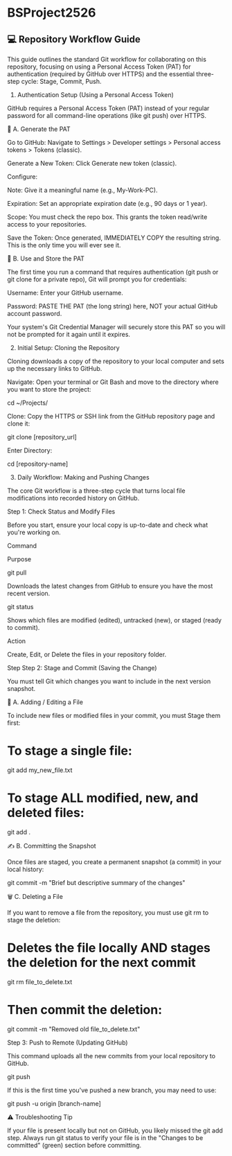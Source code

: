 # BSProject2526
## 💻 Repository Workflow Guide

This guide outlines the standard Git workflow for collaborating on this repository, focusing on using a Personal Access Token (PAT) for authentication (required by GitHub over HTTPS) and the essential three-step cycle: Stage, Commit, Push.

1. Authentication Setup (Using a Personal Access Token)

GitHub requires a Personal Access Token (PAT) instead of your regular password for all command-line operations (like git push) over HTTPS.

🔑 A. Generate the PAT

Go to GitHub: Navigate to Settings > Developer settings > Personal access tokens > Tokens (classic).

Generate a New Token: Click Generate new token (classic).

Configure:

Note: Give it a meaningful name (e.g., My-Work-PC).

Expiration: Set an appropriate expiration date (e.g., 90 days or 1 year).

Scope: You must check the repo box. This grants the token read/write access to your repositories.

Save the Token: Once generated, IMMEDIATELY COPY the resulting string. This is the only time you will ever see it.

💾 B. Use and Store the PAT

The first time you run a command that requires authentication (git push or git clone for a private repo), Git will prompt you for credentials:

Username: Enter your GitHub username.

Password: PASTE THE PAT (the long string) here, NOT your actual GitHub account password.

Your system's Git Credential Manager will securely store this PAT so you will not be prompted for it again until it expires.

2. Initial Setup: Cloning the Repository

Cloning downloads a copy of the repository to your local computer and sets up the necessary links to GitHub.

Navigate: Open your terminal or Git Bash and move to the directory where you want to store the project:

cd ~/Projects/


Clone: Copy the HTTPS or SSH link from the GitHub repository page and clone it:

git clone [repository_url]


Enter Directory:

cd [repository-name]


3. Daily Workflow: Making and Pushing Changes

The core Git workflow is a three-step cycle that turns local file modifications into recorded history on GitHub.

Step 1: Check Status and Modify Files

Before you start, ensure your local copy is up-to-date and check what you're working on.

Command

Purpose

git pull

Downloads the latest changes from GitHub to ensure you have the most recent version.

git status

Shows which files are modified (edited), untracked (new), or staged (ready to commit).

Action

Create, Edit, or Delete the files in your repository folder.

Step  Step 2: Stage and Commit (Saving the Change)

You must tell Git which changes you want to include in the next version snapshot.

📁 A. Adding / Editing a File

To include new files or modified files in your commit, you must Stage them first:

# To stage a single file:
git add my_new_file.txt

# To stage ALL modified, new, and deleted files:
git add .


✍️ B. Committing the Snapshot

Once files are staged, you create a permanent snapshot (a commit) in your local history:

git commit -m "Brief but descriptive summary of the changes"


🗑️ C. Deleting a File

If you want to remove a file from the repository, you must use git rm to stage the deletion:

# Deletes the file locally AND stages the deletion for the next commit
git rm file_to_delete.txt 

# Then commit the deletion:
git commit -m "Removed old file_to_delete.txt"


Step 3: Push to Remote (Updating GitHub)

This command uploads all the new commits from your local repository to GitHub.

git push


If this is the first time you've pushed a new branch, you may need to use:

git push -u origin [branch-name]


⚠️ Troubleshooting Tip

If your file is present locally but not on GitHub, you likely missed the git add step. Always run git status to verify your file is in the "Changes to be committed" (green) section before committing.
